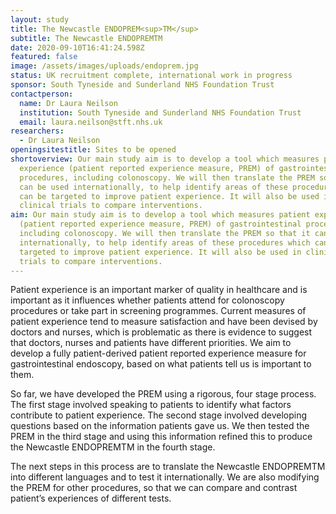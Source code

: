 ```yaml
---
layout: study
title: The Newcastle ENDOPREM<sup>TM</sup>
subtitle: The Newcastle ENDOPREMTM
date: 2020-09-10T16:41:24.598Z
featured: false
image: /assets/images/uploads/endoprem.jpg
status: UK recruitment complete, international work in progress
sponsor: South Tyneside and Sunderland NHS Foundation Trust
contactperson:
  name: Dr Laura Neilson
  institution: South Tyneside and Sunderland NHS Foundation Trust
  email: laura.neilson@stft.nhs.uk
researchers:
  - Dr Laura Neilson
openingsitestitle: Sites to be opened
shortoverview: Our main study aim is to develop a tool which measures patient
  experience (patient reported experience measure, PREM) of gastrointestinal
  procedures, including colonoscopy. We will then translate the PREM so that it
  can be used internationally, to help identify areas of these procedures which
  can be targeted to improve patient experience. It will also be used in
  clinical trials to compare interventions.
aim: Our main study aim is to develop a tool which measures patient experience
  (patient reported experience measure, PREM) of gastrointestinal procedures,
  including colonoscopy. We will then translate the PREM so that it can be used
  internationally, to help identify areas of these procedures which can be
  targeted to improve patient experience. It will also be used in clinical
  trials to compare interventions.
---
```

Patient experience is an important marker of quality in healthcare and is important as it influences whether patients attend for colonoscopy procedures or take part in screening programmes. Current measures of patient experience tend to measure satisfaction and have been devised by doctors and nurses, which is problematic as there is evidence to suggest that doctors, nurses and patients have different priorities. We aim to develop a fully patient-derived patient reported experience measure for gastrointestinal endoscopy, based on what patients tell us is important to them.

So far, we have developed the PREM using a rigorous, four stage process. The first stage involved speaking to patients to identify what factors contribute to patient experience. The second stage involved developing questions based on the information patients gave us. We then tested the PREM in the third stage and using this information refined this to produce the Newcastle ENDOPREMTM in the fourth stage.

The next steps in this process are to translate the Newcastle ENDOPREMTM into different languages and to test it internationally. We are also modifying the PREM for other procedures, so that we can compare and contrast patient’s experiences of different tests.